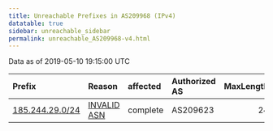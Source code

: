 ```yaml
---
title: Unreachable Prefixes in AS209968 (IPv4)
datatable: true
sidebar: unreachable_sidebar
permalink: unreachable_AS209968-v4.html
---
```


Data as of 2019-05-10 19:15:00 UTC


<div class="datatable-begin"></div>

| Prefix                                                   | Reason                                                                                                  | affected   | Authorized AS   |   MaxLength | Anchor                                         |   unreachable /24s |
|:---------------------------------------------------------|:--------------------------------------------------------------------------------------------------------|:-----------|:----------------|------------:|:-----------------------------------------------|-------------------:|
| [185.244.29.0/24](https://stat.ripe.net/185.244.29.0/24) | [INVALID ASN](https://rpki-validator.ripe.net/announcement-preview?asn=AS209968&prefix=185.244.29.0/24) | complete   | AS209623        |          24 | [RIPE](unreachable_RIPE_NCC_RPKI_Root-v4.html) |                  1 |

<div class="datatable-end"></div>